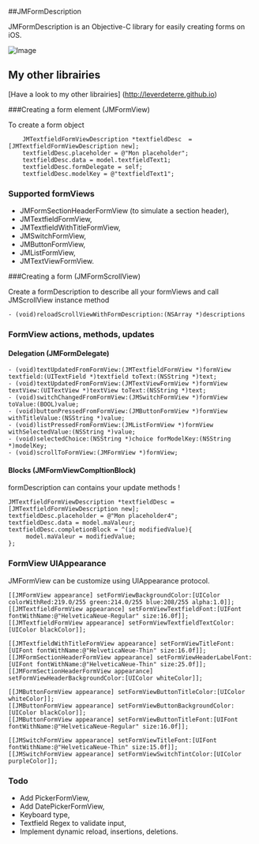##JMFormDescription

JMFormDescription is an Objective-C library for easily creating forms on iOS. 

![Image](./screenshots/merged_demos.png)

## My other librairies

[Have a look to my other librairies] (http://leverdeterre.github.io)

###Creating a form element (JMFormView)

To create a form object

```objc
    JMTextfieldFormViewDescription *textfieldDesc  = [JMTextfieldFormViewDescription new];
    textfieldDesc.placeholder = @"Mon placeholder";
    textfieldDesc.data = model.textfieldText1;
    textfieldDesc.formDelegate = self;
    textfieldDesc.modelKey = @"textfieldText1";
```

### Supported formViews

* JMFormSectionHeaderFormView (to simulate a section header),
* JMTextfieldFormView,
* JMTextfieldWithTitleFormView,
* JMSwitchFormView,
* JMButtonFormView,
* JMListFormView,
* JMTextViewFormView.

###Creating a form (JMFormScrollView)

Create a formDescription to describe all your formViews and call JMScrollView instance method 

```objc
- (void)reloadScrollViewWithFormDescription:(NSArray *)descriptions
```

### FormView actions, methods, updates
#### Delegation (JMFormDelegate)

```objc
- (void)textUpdatedFromFormView:(JMTextfieldFormView *)formView textfield:(UITextField *)textfield toText:(NSString *)text;
- (void)textUpdatedFromFormView:(JMTextViewFormView *)formView textView:(UITextView *)textView toText:(NSString *)text;
- (void)switchChangedFromFormView:(JMSwitchFormView *)formView toValue:(BOOL)value;
- (void)buttonPressedFromFormView:(JMButtonFormView *)formView withTitleValue:(NSString *)value;
- (void)listPressedFromFormView:(JMListFormView *)formView withSelectedValue:(NSString *)value;
- (void)selectedChoice:(NSString *)choice forModelKey:(NSString *)modelKey;
- (void)scrollToFormView:(JMFormView *)formView;
```

#### Blocks (JMFormViewCompltionBlock)

formDescription can contains your update methods !
```objc
JMTextfieldFormViewDescription *textfieldDesc = [JMTextfieldFormViewDescription new];
textfieldDesc.placeholder = @"Mon placeholder4";
textfieldDesc.data = model.maValeur;
textfieldDesc.completionBlock = ^(id modifiedValue){
     model.maValeur = modifiedValue;
};
```

### FormView UIAppearance

JMFormView can be customize using UIAppearance protocol.
```objc
[[JMFormView appearance] setFormViewBackgroundColor:[UIColor colorWithRed:219.0/255 green:214.0/255 blue:208/255 alpha:1.0]];
[[JMTextfieldFormView appearance] setFormViewTextfieldFont:[UIFont fontWithName:@"HelveticaNeue-Regular" size:16.0f]];
[[JMTextfieldFormView appearance] setFormViewTextfieldTextColor:[UIColor blackColor]];
    
[[JMTextfieldWithTitleFormView appearance] setFormViewTitleFont:[UIFont fontWithName:@"HelveticaNeue-Thin" size:16.0f]];
[[JMFormSectionHeaderFormView appearance] setFormViewHeaderLabelFont:[UIFont fontWithName:@"HelveticaNeue-Thin" size:25.0f]];
[[JMFormSectionHeaderFormView appearance] setFormViewHeaderBackgroundColor:[UIColor whiteColor]];
    
[[JMButtonFormView appearance] setFormViewButtonTitleColor:[UIColor whiteColor]];
[[JMButtonFormView appearance] setFormViewButtonBackgroundColor:[UIColor blackColor]];
[[JMButtonFormView appearance] setFormViewButtonTitleFont:[UIFont fontWithName:@"HelveticaNeue-Regular" size:16.0f]];
    
[[JMSwitchFormView appearance] setFormViewTitleFont:[UIFont fontWithName:@"HelveticaNeue-Thin" size:15.0f]];
[[JMSwitchFormView appearance] setFormViewSwitchTintColor:[UIColor purpleColor]];
```


### Todo
* Add PickerFormView, 
* Add DatePickerFormView,
* Keyboard type,
* Textfield Regex to validate input,
* Implement dynamic reload, insertions, deletions.




